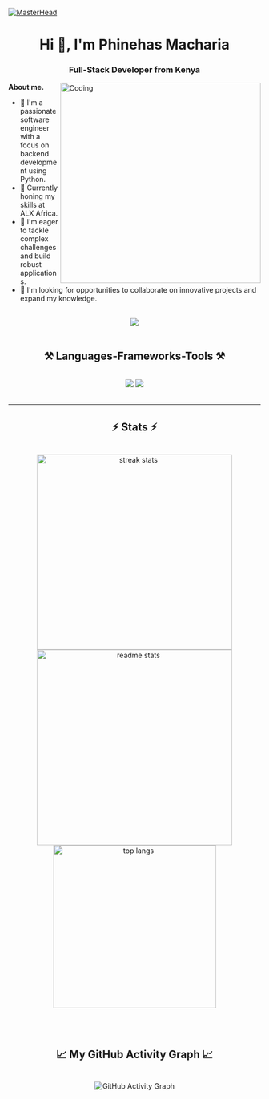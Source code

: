[![MasterHead](https://firebasestorage.googleapis.com/v0/b/flexi-coding.appspot.com/o/dempgi7-520f8d5f-63d4-4453-8822-dbc149ae27f8.gif?alt=media&token=91c0c7b2-93c3-4029-b011-1a8703c5730d)](https://rishavchanda.io)
<h1 align="center">Hi 👋, I'm Phinehas Macharia</h1>
<h3 align="center">Full-Stack Developer from Kenya</h3>
<img align="right" alt="Coding" width="400" src="https://cdn.dribbble.com/users/1162077/screenshots/3848914/programmer.gif"

##  **About me.**

- 🌱 I'm a passionate software engineer with a focus on backend development using Python.
- 🔭 Currently honing my skills at ALX Africa.
- 👯 I'm eager to tackle complex challenges and build robust applications. 
-  🎲 I'm looking for opportunities to collaborate on innovative projects and expand my knowledge.
<br/>

<div align="center">
<img src="https://visitor-badge.laobi.icu/badge?page_id=MachariaP.MachariaP" />
</div>
<br />

<h2 align="center">⚒️ Languages-Frameworks-Tools ⚒️</h2>
<br/>

<div align="center">
    <img src="https://skillicons.dev/icons?i=react,bootstrap,mui,html,css,vscode,github,figma,tailwind,git,r" />
    <img src="https://skillicons.dev/icons?i=nodejs,python,javascript,typescript,express,firebase,mongodb,c,nextjs,mysql,flask" /><br>
</div>

<br/>

<hr/>

<h2 align="center">⚡ Stats ⚡</h2>
<br>
<div align=center>
  <img width=390 src="https://streak-stats.demolab.com/?user=MachariaP/&count_&theme=react&border_radius=10" alt="streak stats"/>
  <img width=390 src="https://github-readme-stats.vercel.app/api?username=MachariaP&count_private=true&show_icons=true&theme=react&rank_icon=github&border_radius=10" alt="readme stats" />
  <br/>
  <img width=325 align="center" src="https://github-readme-stats.vercel.app/api/top-langs/?username=MachariaP&hide=HTML&langs_count=8&layout=compact&theme=react&border_radius=10&size_weight=0.5&count_weight=0.5&exclude_repo=github-readme-stats" alt="top langs" />
</div>

<br/><br/>



<div align="center">
  <h2>📈 My GitHub Activity Graph 📈</h2>
  <br>
  <img alt="GitHub Activity Graph" src="https://activity-graph.herokuapp.com/graph?username=MachariaP&bg_color=1d2a3a&color=5BCDEC&line=5BCDEC&point=FFFFFF&hide_border=true" />
  <br/><br/><br/>
</div>

<br/>

